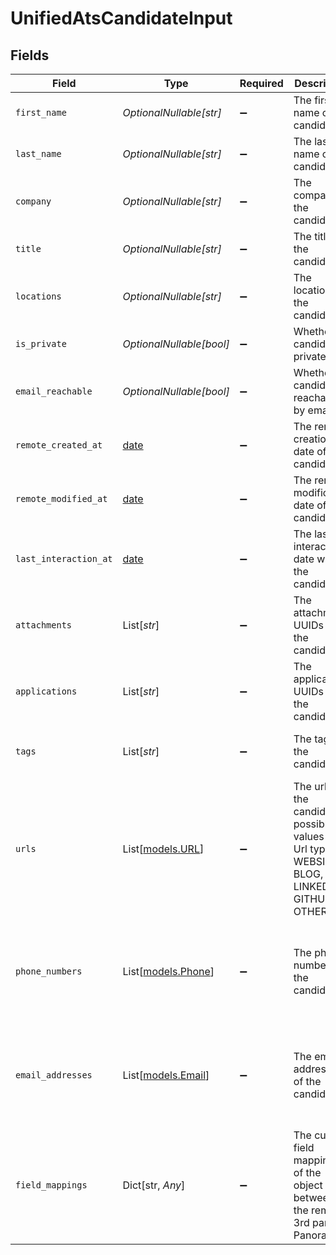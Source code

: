 # UnifiedAtsCandidateInput


## Fields

| Field                                                                                                 | Type                                                                                                  | Required                                                                                              | Description                                                                                           | Example                                                                                               |
| ----------------------------------------------------------------------------------------------------- | ----------------------------------------------------------------------------------------------------- | ----------------------------------------------------------------------------------------------------- | ----------------------------------------------------------------------------------------------------- | ----------------------------------------------------------------------------------------------------- |
| `first_name`                                                                                          | *OptionalNullable[str]*                                                                               | :heavy_minus_sign:                                                                                    | The first name of the candidate                                                                       | Joe                                                                                                   |
| `last_name`                                                                                           | *OptionalNullable[str]*                                                                               | :heavy_minus_sign:                                                                                    | The last name of the candidate                                                                        | Doe                                                                                                   |
| `company`                                                                                             | *OptionalNullable[str]*                                                                               | :heavy_minus_sign:                                                                                    | The company of the candidate                                                                          | Acme                                                                                                  |
| `title`                                                                                               | *OptionalNullable[str]*                                                                               | :heavy_minus_sign:                                                                                    | The title of the candidate                                                                            | Analyst                                                                                               |
| `locations`                                                                                           | *OptionalNullable[str]*                                                                               | :heavy_minus_sign:                                                                                    | The locations of the candidate                                                                        | New York                                                                                              |
| `is_private`                                                                                          | *OptionalNullable[bool]*                                                                              | :heavy_minus_sign:                                                                                    | Whether the candidate is private                                                                      | false                                                                                                 |
| `email_reachable`                                                                                     | *OptionalNullable[bool]*                                                                              | :heavy_minus_sign:                                                                                    | Whether the candidate is reachable by email                                                           | true                                                                                                  |
| `remote_created_at`                                                                                   | [date](https://docs.python.org/3/library/datetime.html#date-objects)                                  | :heavy_minus_sign:                                                                                    | The remote creation date of the candidate                                                             | 2024-10-01T12:00:00Z                                                                                  |
| `remote_modified_at`                                                                                  | [date](https://docs.python.org/3/library/datetime.html#date-objects)                                  | :heavy_minus_sign:                                                                                    | The remote modification date of the candidate                                                         | 2024-10-01T12:00:00Z                                                                                  |
| `last_interaction_at`                                                                                 | [date](https://docs.python.org/3/library/datetime.html#date-objects)                                  | :heavy_minus_sign:                                                                                    | The last interaction date with the candidate                                                          | 2024-10-01T12:00:00Z                                                                                  |
| `attachments`                                                                                         | List[*str*]                                                                                           | :heavy_minus_sign:                                                                                    | The attachments UUIDs of the candidate                                                                | [<br/>"801f9ede-c698-4e66-a7fc-48d19eebaa4f"<br/>]                                                    |
| `applications`                                                                                        | List[*str*]                                                                                           | :heavy_minus_sign:                                                                                    | The applications UUIDs of the candidate                                                               | [<br/>"801f9ede-c698-4e66-a7fc-48d19eebaa4f"<br/>]                                                    |
| `tags`                                                                                                | List[*str*]                                                                                           | :heavy_minus_sign:                                                                                    | The tags of the candidate                                                                             | [<br/>"tag_1",<br/>"tag_2"<br/>]                                                                      |
| `urls`                                                                                                | List[[models.URL](../models/url.md)]                                                                  | :heavy_minus_sign:                                                                                    | The urls of the candidate, possible values for Url type are WEBSITE, BLOG, LINKEDIN, GITHUB, or OTHER | [<br/>{<br/>"url": "mywebsite.com",<br/>"url_type": "WEBSITE"<br/>}<br/>]                             |
| `phone_numbers`                                                                                       | List[[models.Phone](../models/phone.md)]                                                              | :heavy_minus_sign:                                                                                    | The phone numbers of the candidate                                                                    | [<br/>{<br/>"phone_number": "+33660688899",<br/>"phone_type": "WORK"<br/>}<br/>]                      |
| `email_addresses`                                                                                     | List[[models.Email](../models/email.md)]                                                              | :heavy_minus_sign:                                                                                    | The email addresses of the candidate                                                                  | [<br/>{<br/>"email_address": "joedoe@gmail.com",<br/>"email_address_type": "WORK"<br/>}<br/>]         |
| `field_mappings`                                                                                      | Dict[str, *Any*]                                                                                      | :heavy_minus_sign:                                                                                    | The custom field mappings of the object between the remote 3rd party & Panora                         | {<br/>"fav_dish": "broccoli",<br/>"fav_color": "red"<br/>}                                            |